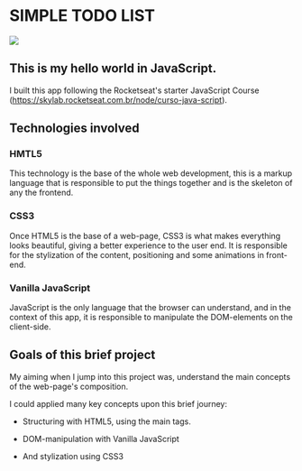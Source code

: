 # SIMPLE TODO LIST

![](/filenameTODOLIST.PNG)

## This is my hello world in JavaScript.

I built this app following the Rocketseat's starter JavaScript Course (https://skylab.rocketseat.com.br/node/curso-java-script).

## Technologies involved

### HMTL5

This technology is the base of the whole web development, this is a markup language that is responsible to put the things together and is the skeleton of any the frontend.

### CSS3

Once HTML5 is the base of a web-page, CSS3 is what makes everything looks beautiful, giving a better experience to the user end. It is responsible for the stylization of the content, positioning and some animations in front-end.

### Vanilla JavaScript

JavaScript is the only language that the browser can understand, and in the context of this app, it is responsible to manipulate the DOM-elements on the client-side.

## Goals of this brief project

My aiming when I jump into this project was, understand the main concepts of the web-page's composition.

I could applied many key concepts upon this brief journey:

- Structuring with HTML5, using the main tags.

- DOM-manipulation with Vanilla JavaScript

- And stylization using CSS3

